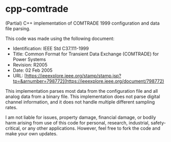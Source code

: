 # cpp-comtrade

(Partial) C++ implementation of COMTRADE 1999 configuration and data file parsing.


This code was made using the following document:
- Identification: IEEE Std C37.111-1999
- Title: Common Format for Transient Data Exchange (COMTRADE) for Power Systems
- Revision: R2005
- Date: 02 Feb 2005
- URL: [https://ieeexplore.ieee.org/stamp/stamp.jsp?tp=&arnumber=798772](https://ieeexplore.ieee.org/document/798772)


This implementation parses most data from the configuration file and all analog data from a binary file. This implementation does not parse digital channel information, and it does not handle multiple different sampling rates.


I am not liable for issues, property damage, financial damage, or bodily harm arising from use of this code for personal, research, industrial, safety-critical, or any other applications. However, feel free to fork the code and make your own updates.
